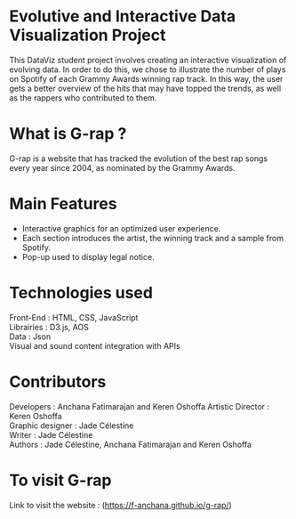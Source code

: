 # Evolutive and Interactive Data Visualization Project
This DataViz student project involves creating an interactive visualization of evolving data. In order to do this, we chose to illustrate the number of plays on Spotify of each Grammy Awards winning rap track. In this way, the user gets a better overview of the hits that may have topped the trends, as well as the rappers who contributed to them.

# What is G-rap ?
G-rap is a website that has tracked the evolution of the best rap songs every year since 2004, as nominated by the Grammy Awards.

# Main Features
- Interactive graphics for an optimized user experience.
- Each section introduces the artist, the winning track and a sample from Spotify.
- Pop-up used to display legal notice.

# Technologies used
Front-End : HTML, CSS, JavaScript <br>
Librairies : D3.js, AOS <br>
Data : Json <br>
Visual and sound content integration with APIs

# Contributors
Developers : Anchana Fatimarajan and Keren Oshoffa 
Artistic Director : Keren Oshoffa <br>
Graphic designer : Jade Célestine <br>
Writer : Jade Célestine <br>
Authors : Jade Célestine, Anchana Fatimarajan and Keren Oshoffa

# To visit G-rap
Link to visit the website : (https://f-anchana.github.io/g-rap/)